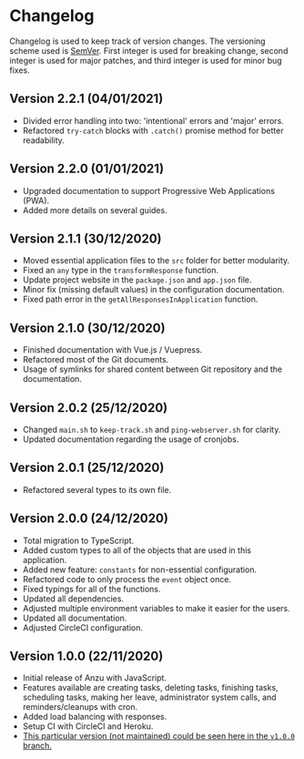 # Changelog

Changelog is used to keep track of version changes. The versioning scheme used is [SemVer](https://semver.org/). First integer is used for breaking change, second integer is used for major patches, and third integer is used for minor bug fixes.

## Version 2.2.1 (04/01/2021)

- Divided error handling into two: 'intentional' errors and 'major' errors.
- Refactored `try-catch` blocks with `.catch()` promise method for better readability.

## Version 2.2.0 (01/01/2021)

- Upgraded documentation to support Progressive Web Applications (PWA).
- Added more details on several guides.

## Version 2.1.1 (30/12/2020)

- Moved essential application files to the `src` folder for better modularity.
- Fixed an `any` type in the `transformResponse` function.
- Update project website in the `package.json` and `app.json` file.
- Minor fix (missing default values) in the configuration documentation.
- Fixed path error in the `getAllResponsesInApplication` function.

## Version 2.1.0 (30/12/2020)

- Finished documentation with Vue.js / Vuepress.
- Refactored most of the Git documents.
- Usage of symlinks for shared content between Git repository and the documentation.

## Version 2.0.2 (25/12/2020)

- Changed `main.sh` to `keep-track.sh` and `ping-webserver.sh` for clarity.
- Updated documentation regarding the usage of cronjobs.

## Version 2.0.1 (25/12/2020)

- Refactored several types to its own file.

## Version 2.0.0 (24/12/2020)

- Total migration to TypeScript.
- Added custom types to all of the objects that are used in this application.
- Added new feature: `constants` for non-essential configuration.
- Refactored code to only process the `event` object once.
- Fixed typings for all of the functions.
- Updated all dependencies.
- Adjusted multiple environment variables to make it easier for the users.
- Updated all documentation.
- Adjusted CircleCI configuration.

## Version 1.0.0 (22/11/2020)

- Initial release of Anzu with JavaScript.
- Features available are creating tasks, deleting tasks, finishing tasks, scheduling tasks, making her leave, administrator system calls, and reminders/cleanups with cron.
- Added load balancing with responses.
- Setup CI with CircleCI and Heroku.
- [This particular version (not maintained) could be seen here in the `v1.0.0` branch.](https://github.com/lauslim12/Anzu/tree/v1.0.0)
